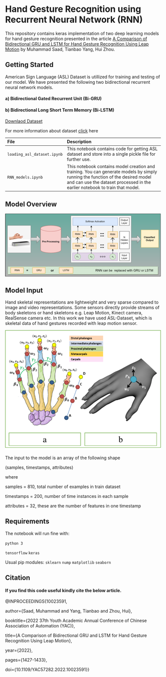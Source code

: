 
# Hand Gesture Recognition using Recurrent Neural Network (RNN)

This repository contains keras implementation of two deep learning models for hand gesture recognition presented in the article  [A Comparison of Bidirectional GRU and LSTM for Hand Gesture Recognition Using Leap Motion](https://ieeexplore.ieee.org/document/10023591) by Muhammad Saad, Tianbao Yang, Hui Zhou.


## Getting Started

American Sign Language (ASL) Dataset is utillized for training and testing of our model. We have presented the following two bidirectional recurrent neural network models.
#### a) Bidirectional Gated Recurrent Unit (Bi-GRU)
#### b) Bidirectional Long Short Term Memory (Bi-LSTM)

[Downlaod Dataset](https://bitbucket.org/visionlab-sapienza/2018-jrl-ieee-tmm_-application-dataset/src/master/)

For more information about dataset [click](https://ieeexplore.ieee.org/document/8410764) here 

| File                       |        Description         |
| :-------- | :------------------------- |
| `loading_asl_dataset.ipynb` | This notebook contains code for getting ASL dataset and store into a single pickle file for further use. |
| `RNN_models.ipynb` | This notebook contains model creation and training. You can generate models by simply running the function of the desired model and can use the dataset processed in the earlier notebook to train that model.  |

## Model Overview
![Model Overview](https://github.com/saad-lab/Hand_Gesture_Recognition_Using_RNN/blob/5fc5594909bbb0335c87cc455b8e04e153565091/model.png)




## Model Input 

Hand skeletal representations are lightweight and very sparse compared to image and video representations. Some sensors directly provide streams of body skeletons or hand skeletons e.g. Leap Motion, Kinect camera, RealSense camera etc. In this work we have used ASL-Dataset, which is skeletal data of hand gestures recorded with leap motion sensor.

![Hand features used in dataset](https://github.com/saad-lab/Hand_Gesture_Recognition_Using_RNN/blob/c63c2c0b3d413f97750a205a86a8d6c253193b71/features.png)

The input to the model is an array of the following shape

(samples, timestamps, attributes)

where 

samples = 810, total number of examples in train dataset

timestamps = 200, number of time instances in each sample

attributes = 32, these are the number of features in one timestamp

## Requirements
The notebook will run fine with:

`python 3`

`tensorflow` `keras`

Usual pip modules: `sklearn` `nump` `matplotlib` `seaborn`


## Citation

#### If you find this code useful kindly cite the below article.


@INPROCEEDINGS{10023591,
  
  author={Saad, Muhammad and Yang, Tianbao and Zhou, Hui},
  
  booktitle={2022 37th Youth Academic Annual Conference of Chinese Association of Automation (YAC)}, 
  
  title={A Comparison of Bidirectional GRU and LSTM for Hand Gesture Recognition Using Leap Motion}, 
  
  year={2022},
  

  pages={1427-1433},
  
  doi={10.1109/YAC57282.2022.10023591}}
